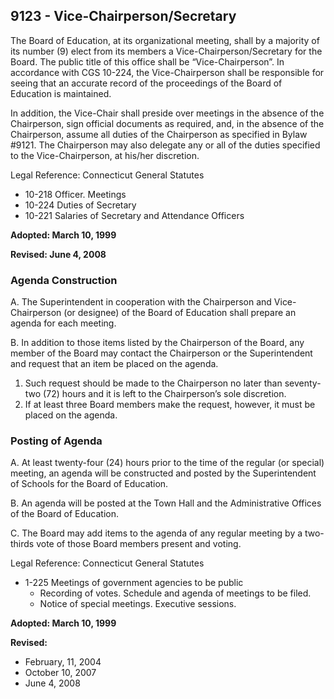 ## 9123 - Vice-Chairperson/Secretary

The Board of Education, at its organizational meeting, shall by a majority of its number (9) elect from its members a Vice-Chairperson/Secretary for the Board.  The public title of this office shall be “Vice-Chairperson”.  In accordance with CGS 10-224, the Vice-Chairperson shall be responsible for seeing that an accurate record of the proceedings of the Board of Education is maintained.

In addition, the Vice-Chair shall preside over meetings in the absence of the Chairperson, sign official documents as required, and, in the absence of the Chairperson, assume all duties of the Chairperson as specified in Bylaw #9121.  The Chairperson may also delegate any or all of the duties specified to the Vice-Chairperson, at his/her discretion.

Legal Reference:  Connecticut General Statutes

* 10-218 Officer. Meetings
* 10-224 Duties of Secretary
* 10-221 Salaries of Secretary and Attendance Officers

**Adopted:  March 10, 1999**

**Revised:  June 4, 2008**

### Agenda Construction

A.  The Superintendent in cooperation with the Chairperson and Vice-Chairperson (or designee) of the Board of Education shall prepare an agenda for each meeting.

B.  In addition to those items listed by the Chairperson of the Board, any member of the Board may contact the Chairperson or the Superintendent and request that an item be placed on the agenda.

  1.  Such request should be made to the Chairperson no later than seventy-two (72) hours and it is left to the Chairperson’s sole discretion.
  2.  If at least three Board members make the request, however, it must be placed on the agenda.

### Posting of Agenda

A.  At least twenty-four (24) hours prior to the time of the regular (or special) meeting, an agenda will be constructed and posted by the Superintendent of Schools for the Board of Education.

B.  An agenda will be posted at the Town Hall and the Administrative Offices of the Board of Education.

C.  The Board may add items to the agenda of any regular meeting by a two-thirds vote of those Board members present and voting.

Legal Reference:  Connecticut General Statutes

 * 1-225 Meetings of government agencies to be public
   * Recording of votes.  Schedule and agenda of meetings to be filed.
   * Notice of special meetings.  Executive sessions.

**Adopted:  March 10, 1999**

**Revised:**

 * February, 11, 2004
 * October 10, 2007
 * June 4, 2008